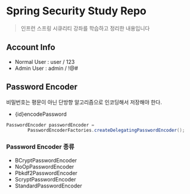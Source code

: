 # Spring Security Study Repo
> 인프런 스프링 시큐리티 강좌를 학습하고 정리한 내용입니다 

## Account Info
- Normal User : user / 123
- Admin User : admin / !@#


## Password Encoder
비밀번호는 평문이 아닌 단방향 알고리즘으로 인코딩해서 저장해야 한다.
- {id}encodePassword
```java
PasswordEncoder passwordEncoder = 
        PasswordEncoderFactories.createDelegatingPasswordEncoder();
```

### Password Encoder 종류
- BCryptPasswordEncoder
- NoOpPasswordEncoder
- Pbkdf2PasswordEncoder
- ScryptPasswordEncoder
- StandardPasswordEncoder